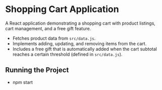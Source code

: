 # Shopping Cart Application

A React application demonstrating a shopping cart with product listings, cart management, and a free gift feature.

- Fetches product data from `src/data.js`.
- Implements adding, updating, and removing items from the cart.
- Includes a free gift that is automatically added when the cart subtotal reaches a certain threshold (defined in `src/data.js`).

## Running the Project

- npm start
